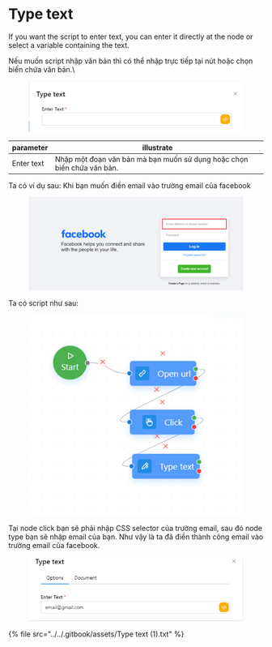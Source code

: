 # Type text

If you want the script to enter text, you can enter it directly at the node or select a variable containing the text.

Nếu muốn script nhập văn bản thì có thể nhập trực tiếp tại nút hoặc chọn biến chứa văn bản.\


<figure><img src="../../.gitbook/assets/Type text.png" alt=""><figcaption></figcaption></figure>

| parameter  | illustrate                                                             |
| ---------- | ---------------------------------------------------------------------- |
| Enter text | Nhập một đoạn văn bản mà bạn muốn sử dụng hoặc chọn biến chứa văn bản. |

Ta có ví dụ sau: Khi bạn muốn điền email vào trường email của facebook

<figure><img src="../../.gitbook/assets/image (53).png" alt=""><figcaption></figcaption></figure>

Ta có script như sau:

<figure><img src="../../.gitbook/assets/image (55).png" alt=""><figcaption></figcaption></figure>

Tại node click bạn sẽ phải nhập CSS selector của trường email, sau đó node type bạn sẽ nhập email của bạn. Như vậy là ta đã điền thành công email vào trường email của facebook.

<figure><img src="../../.gitbook/assets/image (56).png" alt=""><figcaption></figcaption></figure>



{% file src="../../.gitbook/assets/Type text (1).txt" %}
